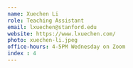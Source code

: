 ```yaml
---
name: Xuechen Li
role: Teaching Assistant
email: lxuechen@stanford.edu
website: https://www.lxuechen.com/
photo: xuechen-li.jpeg
office-hours: 4-5PM Wednesday on Zoom
index : 4
---
```

